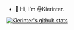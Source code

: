 - 👋 Hi, I’m @Kierinter.
<!---
Kierinter/Kierinter is a ✨ special ✨ repository because its `README.md` (this file) appears on your GitHub profile.
You can click the Preview link to take a look at your changes.
--->
[![Kierinter's github stats](https://github-readme-stats.vercel.app/api?username=Kierinter)](https://github.com/anuraghazra/github-readme-stats)


